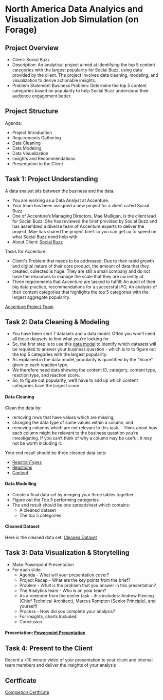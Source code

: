 # North America Data Analyics and Visualization Job Simulation (on Forage)

## Project Overview
* Client: Social Buzz
* Description: An analytical project aimed at identifying the top 5 content categories with the largest popularity for Social Buzz, using data provided by the client. The project involves data cleaning, modeling, and visualization to derive actionable insights.
* Problem Statement Business Problem: Determine the top 5 content categories based on popularity to help Social Buzz understand their audience engagement better.

## Project Structure
Agenda:
* Project Introduction
* Requirements Gathering
* Data Cleaning
* Data Modeling
* Data Visualization
* Insights and Recommendations
* Presentation to the Client


## Task 1: Project Understanding

A data analyst sits between the business and the data.
* You are working as a Data Analyst at Accenture.
* Your team has been assigned a new project for a client called Social Buzz.
* One of Accenture’s Managing Directors, Mae Mulligan, is the client lead for Social Buzz. She has reviewed the brief provided by Social Buzz and has assembled a diverse team of Accenture experts to deliver the project. Mae has shared the project brief so you can get up to speed on what Social Buzz need help with.
* About Client: [Social Buzz](https://github.com/paridhijain5/Portfolio/blob/main/Accenture%20North%20America%20Data%20Analytics%20and%20Visualization%20Job%20Simulation/Social%20Buzz.pdf)

Tasks for Accenture:
* Client's Problem that needs to be addressed: Due to their rapid growth and digital nature of their core product, the amount of data that they created, collected is huge. They are still a small company and do not have the resources to manage the scale that they are currently at.
* Three requirements that Accenture are tasked to fulfill: An audit of their big data practice, recommendations for a successful IPO, An analysis of their content categories that highlights the top 5 categories with the largest aggregate popularity.

[Accenture Project Team](https://github.com/paridhijain5/Portfolio/blob/main/Accenture%20North%20America%20Data%20Analytics%20and%20Visualization%20Job%20Simulation/Project%20Team.png)


## Task 2: Data Cleaning & Modeling

* You have been sent 7 datasets and a data model. Often you won’t need all these datasets to find what you’re looking for.
* So, the first step is to use this [data model](https://github.com/paridhijain5/Portfolio/blob/main/Accenture%20North%20America%20Data%20Analytics%20and%20Visualization%20Job%20Simulation/Data%20model.pdf) to identify which datasets will be required to answer your business question - which is to to figure out the top 5 categories with the largest popularity.
* As explained in the data model, popularity is quantified by the “Score” given to each reaction type.
* We therefore need data showing the content ID, category, content type, reaction type, and reaction score.
* So, to figure out popularity, we’ll have to add up which content categories have the largest score.

#### Data Cleaning
Clean the data by:
* removing rows that have values which are missing,
* changing the data type of some values within a column, and
* removing columns which are not relevant to this task.
            - Think about how each column might be relevant to the business question you’re investigating. If you can’t think of why a column may be useful, it may not be worth including it.

Your end result should be three cleaned data sets:
* [ReactionTypes](https://github.com/paridhijain5/Portfolio/blob/main/Accenture%20North%20America%20Data%20Analytics%20and%20Visualization%20Job%20Simulation/ReactionTypes.xlsx)
* [Reactions](https://github.com/paridhijain5/Portfolio/blob/main/Accenture%20North%20America%20Data%20Analytics%20and%20Visualization%20Job%20Simulation/Reactions.xlsx)
* [Content](https://github.com/paridhijain5/Portfolio/blob/main/Accenture%20North%20America%20Data%20Analytics%20and%20Visualization%20Job%20Simulation/Content.xlsx)

#### Data Modelling
* Create a final data set by merging your three tables together
* Figure out the Top 5 performing categories
* The end result should be one spreadsheet which contains:
     - A cleaned dataset
     - The top 5 categories

#### Cleaned Dataset
Here is the cleaned data set: [Cleaned Dataset](https://github.com/paridhijain5/Portfolio/blob/main/Accenture%20North%20America%20Data%20Analytics%20and%20Visualization%20Job%20Simulation/Cleaned%20dataset.csv)


## Task 3: Data Visualization & Storytelling

* Make Powerpoint Presentation
* For each slide: 
    - Agenda - What will your presentation cover?
    - Project Recap - What are the key points from the brief?
    - Problem - What is the problem that you answer in this presentation?
    - The Analytics team - Who is on your team?
    - As a reminder from the earlier task - this includes: Andrew Fleming (Chief Technical Architect), Marcus Rompton (Senior Principle), and yourself!
    - Process - How did you complete your analysis?
    - For insights, charts Included:
    - Conclusion

 #### Presentation: [Powerpoint Presentation](https://github.com/paridhijain5/Portfolio/blob/main/Accenture%20North%20America%20Data%20Analytics%20and%20Visualization%20Job%20Simulation/Powerpoint%20Presentation.pptx)


## Task 4: Present to the Client
Record a <10 minute video of your presentation to your client and internal team members and deliver the insights of your analysis


## Certficate
[Completion Certficate](https://github.com/paridhijain5/Portfolio/blob/main/Accenture%20North%20America%20Data%20Analytics%20and%20Visualization%20Job%20Simulation/Completion%20Certificate.pdf)
